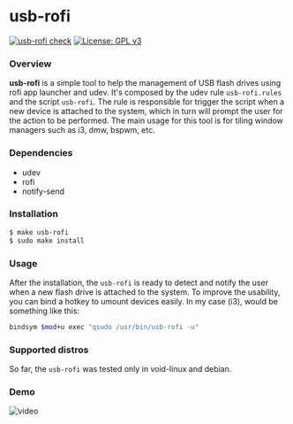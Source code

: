 usb-rofi
========

[![usb-rofi check](https://github.com/andrelcmoreira/usb-rofi/workflows/usb-rofi%20check/badge.svg)](https://github.com/andrelcmoreira/usb-rofi/actions)
[![License: GPL v3](https://img.shields.io/badge/License-GPLv3-blue.svg)](https://www.gnu.org/licenses/gpl-3.0)

### Overview

**usb-rofi** is a simple tool to help the management of USB flash drives using
rofi app launcher and udev. It's composed by the udev rule `usb-rofi.rules`
and the script `usb-rofi`. The rule is responsible for trigger the script when
a new device is attached to the system, which in turn will prompt the user for
the action to be performed. The main usage for this tool is for tiling window
managers such as i3, dmw, bspwm, etc.

### Dependencies

- udev
- rofi
- notify-send

### Installation

```bash
$ make usb-rofi
$ sudo make install
```

### Usage

After the installation, the `usb-rofi` is ready to detect and notify the user
when a new flash drive is attached to the system. To improve the usability,
you can bind a hotkey to umount devices easily. In my case (i3), would
be something like this:

```bash
bindsym $mod+u exec "qsudo /usr/bin/usb-rofi -u"
```

### Supported distros

So far, the `usb-rofi` was tested only in void-linux and debian.

### Demo

![video](resources/.video.gif)
